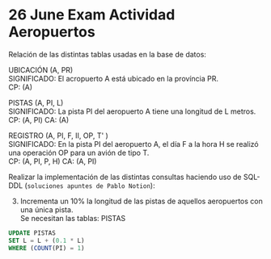 # 26 June Exam Actividad Aeropuertos

Relación de las distintas tablas usadas en la base de datos:

UBICACIÓN (A, PR)\
SIGNIFICADO: El acropuerto A está ubicado en la província PR.\
CP: (A)

PISTAS (A, PI, L)\
SIGNIFICADO: La pista PI del aeropuerto A tiene una longitud de L metros.\
СР: (A, PI) СA: (A)

REGISTRO (A, PI, F, II, OP, T' )\
SIGNIFICADO: En la pista PI del aeropuerto A, el día F a la hora H se realizó una operación OP para un avión de tipo T.\
CP: (A, PI, P, H) CA: (A, PI)

Realizar la implementación de las distintas consultas haciendo uso de SQL-DDL (`soluciones apuntes
de Pablo Notion`):

3. Incrementa un 10% la longitud de las pistas de aquellos aeropuertos con una única pista.\
Se necesitan las tablas: PISTAS
```sql
UPDATE PISTAS
SET L = L + (0.1 * L)
WHERE (COUNT(PI) = 1)
```